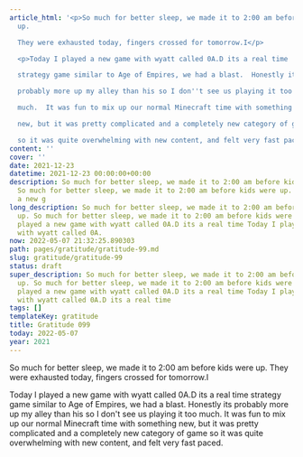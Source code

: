 ```yaml
---
article_html: '<p>So much for better sleep, we made it to 2:00 am before kids were
  up.

  They were exhausted today, fingers crossed for tomorrow.I</p>

  <p>Today I played a new game with wyatt called 0A.D its a real time

  strategy game similar to Age of Empires, we had a blast.  Honestly its

  probably more up my alley than his so I don''t see us playing it too

  much.  It was fun to mix up our normal Minecraft time with something

  new, but it was pretty complicated and a completely new category of game

  so it was quite overwhelming with new content, and felt very fast paced.</p>'
content: ''
cover: ''
date: 2021-12-23
datetime: 2021-12-23 00:00:00+00:00
description: So much for better sleep, we made it to 2:00 am before kids were up.
  So much for better sleep, we made it to 2:00 am before kids were up. Today I played
  a new g
long_description: So much for better sleep, we made it to 2:00 am before kids were
  up. So much for better sleep, we made it to 2:00 am before kids were up. Today I
  played a new game with wyatt called 0A.D its a real time Today I played a new game
  with wyatt called 0A.
now: 2022-05-07 21:32:25.890303
path: pages/gratitude/gratitude-99.md
slug: gratitude/gratitude-99
status: draft
super_description: So much for better sleep, we made it to 2:00 am before kids were
  up. So much for better sleep, we made it to 2:00 am before kids were up. Today I
  played a new game with wyatt called 0A.D its a real time Today I played a new game
  with wyatt called 0A.D its a real time
tags: []
templateKey: gratitude
title: Gratitude 099
today: 2022-05-07
year: 2021
---
```


So much for better sleep, we made it to 2:00 am before kids were up.
They were exhausted today, fingers crossed for tomorrow.I

Today I played a new game with wyatt called 0A.D its a real time
strategy game similar to Age of Empires, we had a blast.  Honestly its
probably more up my alley than his so I don't see us playing it too
much.  It was fun to mix up our normal Minecraft time with something
new, but it was pretty complicated and a completely new category of game
so it was quite overwhelming with new content, and felt very fast paced.